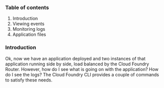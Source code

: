 ### Table of contents

1.	Introduction
2.	Viewing events
3.	Monitoring logs
4.	Application files

### Introduction

Ok, now we have an application deployed and two instances of that application running side by side, load balanced by the Cloud Foundry Router.
However, how do I see what is going on with the application?
How do I see the logs?
The Cloud Foundry CLI provides a couple of commands to satisfy these needs.
